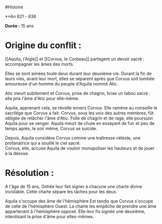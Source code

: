 #Histoire

**An 621 - 636 

**Durée :** 15 ans
# **Origine du conflit** :

[[Aquila, l'Aigle]] et [[Corvus, le Corbeau]] partagent un devoir sacré : accompagner les âmes des morts.

Elles se sont aimées toute deux durant leur deuxième vie. Durant la fin de leurs vies, avant leur mort, elles se séparent après que Corvus soit tombée amoureuse d'un homme du peuple d'Aquila nommé Atic.

Atic meurt subitement et Corvus, prise de chagrin, brise un tabou sacré : elle pris l'âme d'Atic pour elle-même.

Aquila, apprenant cela, se révolte envers Corvus. Elle ramène au conseille le sacrilège que Corvus a fait. Corvus, sous les voix des autres membres, fût obligée de relâcher l'âme d'Atic. Folle de chagrin et de rage, elle poursuivi Aquila pour se venger. Aquila meurt de chute en essayant de fuir et peu de temps après, le soir même, Corvus se suicide.

Depuis, Aquila considère Corvus comme une traîtresse céleste, une profanatrice qui a souillé le ciel sacré.  
Corvus, elle, accuse Aquila de vouloir monopoliser les hauteurs et de jouer à la déesse.

# Résolution :

A l'âge de 15 ans, Onhée leur fait signer à chacune une charte divine inviolable. Cette charte sépare les tâches pour les deux.

Aquila s'occupe des âme de l'hémisphère Est tandis que Corvus s'occupe de celle de l'hémisphère Ouest. La charte les empêche de prendre une âme appartenant â l'hémisphère opposé. Elle leur fis signée une deuxième, interdisant la prise d'âme pour elles-mêmes. 